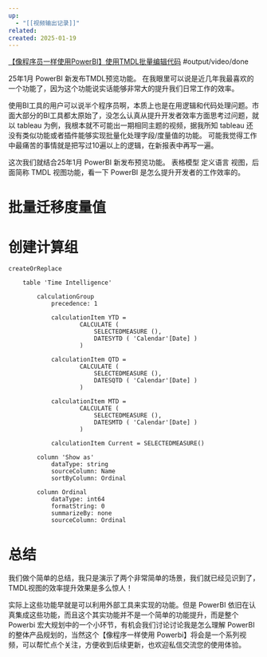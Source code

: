 ```yaml
---
up:
  - "[[视频输出记录]]"
related: 
created: 2025-01-19
---
```


[【像程序员一样使用PowerBI】使用TMDL批量编辑代码](https://www.bilibili.com/video/BV1r5w6ekEG3/?spm_id_from=333.999.0.0&vd_source=6d4ef5f8b8b73d69ea854cb9321a50ac)
#output/video/done 



25年1月 PowerBI 新发布TMDL预览功能。 在我眼里可以说是近几年我最喜欢的一个功能了，因为这个功能说实话能够非常大的提升我们日常工作的效率。

使用BI工具的用户可以说半个程序员啊，本质上也是在用逻辑和代码处理问题。市面大部分的BI工具都太原始了，没怎么认真从提升开发者效率方面思考过问题，就以 tableau 为例，我根本就不可能出一期相同主题的视频，据我所知 tableau 还没有类似功能或者插件能够实现批量化处理字段/度量值的功能。 可能我觉得工作中最痛苦的事情就是把写过10遍以上的逻辑，在新报表中再写一遍。 

这次我们就结合25年1月 PowerBI 新发布预览功能。 表格模型 定义语言 视图，后面简称 TMDL 视图功能，看一下 PowerBI 是怎么提升开发者的工作效率的。




# 批量迁移度量值





# 创建计算组

```
createOrReplace

    table 'Time Intelligence'      

        calculationGroup
            precedence: 1

            calculationItem YTD =
                    CALCULATE (
                        SELECTEDMEASURE (),
                        DATESYTD ( 'Calendar'[Date] )
                    )

            calculationItem QTD =
                    CALCULATE (
                        SELECTEDMEASURE (),
                        DATESQTD ( 'Calendar'[Date] )
                    )

            calculationItem MTD =
                    CALCULATE (
                        SELECTEDMEASURE (),
                        DATESMTD ( 'Calendar'[Date] )
                    )

            calculationItem Current = SELECTEDMEASURE()

        column 'Show as'
            dataType: string                        
            sourceColumn: Name
            sortByColumn: Ordinal          

        column Ordinal
            dataType: int64
            formatString: 0        
            summarizeBy: none
            sourceColumn: Ordinal
```


# 总结


我们做个简单的总结，我只是演示了两个非常简单的场景，我们就已经见识到了，TMDL视图的效率提升效果是多么惊人！

实际上这些功能早就是可以利用外部工具来实现的功能。但是 PowerBI 依旧在认真集成这些功能，而且这个其实功能并不是一个简单的功能提升，而是整个 Powerbi 宏大规划中的一个小环节，有机会我们讨论讨论我是怎么理解 PowerBI 的整体产品规划的，当然这个【像程序一样使用 Powerbi】将会是一个系列视频，可以帮忙点个关注，方便收到后续更新，也欢迎私信交流您的使用体验。


